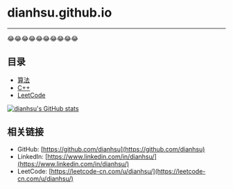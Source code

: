 # dianhsu.github.io

--------------------------
:joy::joy::joy::joy::joy::joy::joy::joy::joy::joy:


## 目录
- [算法](./algorithm/index.html)
- [C++](./cplusplus/index.html)
- [LeetCode](./leetcode/index.html)

[![dianhsu's GitHub stats](https://github-readme-stats.vercel.app/api?username=dianhsu)](https://github.com/anuraghazra/github-readme-stats)

## 相关链接

- GitHub: [https://github.com/dianhsu](https://github.com/dianhsu)
- LinkedIn: [https://www.linkedin.com/in/dianhsu/](https://www.linkedin.com/in/dianhsu/)
- LeetCode: [https://leetcode-cn.com/u/dianhsu/](https://leetcode-cn.com/u/dianhsu/)
